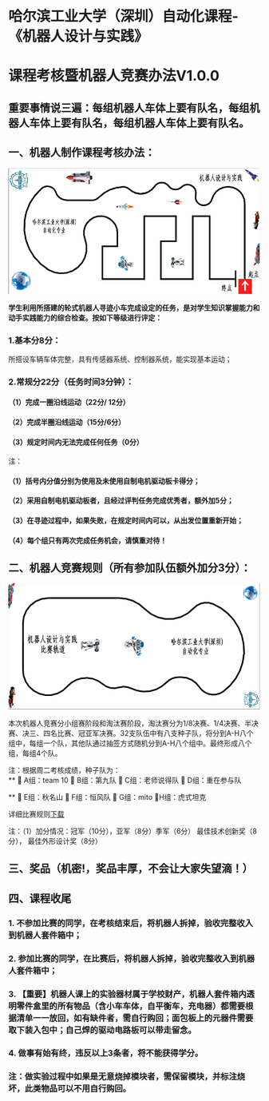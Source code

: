 
# 哈尔滨工业大学（深圳）自动化课程-《机器人设计与实践》
# 课程考核暨机器人竞赛办法V1.0.0

## 重要事情说三遍：每组机器人车体上要有队名，每组机器人车体上要有队名，每组机器人车体上要有队名。
## 一、机器人制作课程考核办法：
![考核赛道](https://github.com/HITSZ-NRSL/HITSZ-AutoCourses/raw/master/robotDesignPractice/assessmentrules/examlane.png)

**学生利用所搭建的轮式机器人寻迹小车完成设定的任务，是对学生知识掌握能力和动手实践能力的综合检查。按如下等级进行评定：**
### 1.基本分8分：
所搭设车辆车体完整，具有传感器系统、控制器系统，能实现基本运动；
### 2.常规分22分（任务时间3分钟）：
#### （1）完成一圈沿线运动（22分/ 12分）
#### （2）完成半圈沿线运动（15分/6分）
#### （3）规定时间内无法完成任何任务（0分）
注：
#### （1）括号内分值分别为使用及未使用自制电机驱动板卡得分；
#### （2）采用自制电机驱动板者，且经过评判任务完成优秀者，额外加5分；
#### （3）在寻迹过程中，如果失败，在规定时间内可以，从出发位置重新开始；
#### （4）每个组只有两次完成任务机会，请慎重对待！

## 二、机器人竞赛规则（所有参加队伍额外加分3分）：
![竞速赛道](https://github.com/HITSZ-NRSL/HITSZ-AutoCourses/raw/master/robotDesignPractice/assessmentrules/racelane.png)

本次机器人竞赛分小组赛阶段和淘汰赛阶段，淘汰赛分为1/8决赛、1/4决赛、半决赛、决三、四名比赛、冠亚军决赛。32支队伍中有八支种子队，将分到A-H八个组中，每组一个队，其他队通过抽签方式随机分到A-H八个组中。最终形成八个组，每组4个队。 

注：根据周二考核成绩，种子队为：  
**  A组：team 10  B组：第九队  C组：老师说得队  D组：重在参与队 

**  E组：秋名山   F组：恒风队  G组：mito       H组：虎式坦克   

详细比赛规则[下载](https://github.com/HITSZ-NRSL/HITSZ-AutoCourses/raw/master/robotDesignPractice/assessmentrules/racerules.pdf)

注：（1）加分情况：冠军（10分），亚军（8分）季军（6分）
最佳技术创新奖（8分）， 最佳外形设计奖（8分）

## 三、奖品（机密!，奖品丰厚，不会让大家失望滴！）

## 四、课程收尾
### 1. 不参加比赛的同学，在考核结束后，将机器人拆掉，验收完整收入到机器人套件箱中；
### 2. 参加比赛的同学，在比赛后，将机器人拆掉，验收完整收入到机器人套件箱中；
### 3. 【重要】机器人课上的实验器材属于学校财产，机器人套件箱内透明零件盒里的所有物品（含小车车体，自平衡车，充电器）都需要根据清单一一放回，如有缺件者，需自行购回；面包板上的元器件需要取下装入包中；自己焊的驱动电路板可以带走留念。
### 4. 做事有始有终，违反以上3条者，将不能获得学分。
### 注：做实验过程中如果是无意烧掉模块者，需保留模块，并标注烧坏，此类物品可以不用自行购回。

